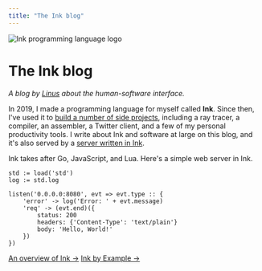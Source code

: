```yaml
---
title: "The Ink blog"
---
```


<p><img class="blend-multiply logo-img" src="/img/logo.png" alt="Ink programming language logo"></p>

# The Ink blog

_A blog by [Linus](https://thesephist.com/) about the human-software interface._

In 2019, I made a programming language for myself called **Ink**. Since then, I've used it to [build a number of side projects](/docs/projects/), including a ray tracer, a compiler, an assembler, a Twitter client, and a few of my personal productivity tools. I write about Ink and software at large on this blog, and it's also served by a [server written in Ink](https://github.com/thesephist/dotink/blob/master/src/fileserver.ink).

Ink takes after Go, JavaScript, and Lua. Here's a simple web server in Ink.

```
std := load('std')
log := std.log

listen('0.0.0.0:8080', evt => evt.type :: {
    'error' -> log('Error: ' + evt.message)
    'req' -> (evt.end)({
        status: 200
        headers: {'Content-Type': 'text/plain'}
        body: 'Hello, World!'
    })
})
```

<a href="/docs/overview/" class="button">An overview of Ink &rarr;</a>
<a href="https://inkbyexample.com/" class="button">Ink by Example &rarr;</a>
